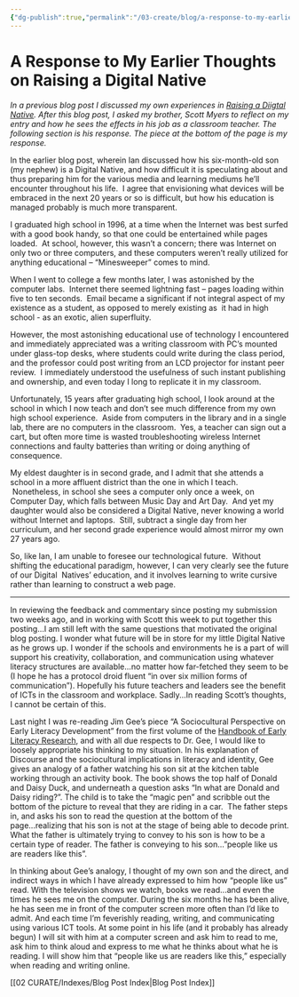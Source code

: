 ```yaml
---
{"dg-publish":true,"permalink":"/03-create/blog/a-response-to-my-earlier-thoughts-on-raising-a-digital-native/","title":"A Response to My Earlier Thoughts on Raising a Digital Native","tags":["identity","technology","blog-post"]}
---
```


# A Response to My Earlier Thoughts on Raising a Digital Native

_In a previous blog post I discussed my own experiences in [Raising a Diigtal Native](http://wiobyrne.com/raising-a-digital-native/). After this blog post, I asked my brother, Scott Myers to reflect on my entry and how he sees the effects in his job as a classroom teacher. The following section is his response. The piece at the bottom of the page is my response._

In the earlier blog post, wherein Ian discussed how his six-month-old son (my nephew) is a Digital Native, and how difficult it is speculating about and thus preparing him for the various media and learning mediums he’ll encounter throughout his life.  I agree that envisioning what devices will be embraced in the next 20 years or so is difficult, but how his education is managed probably is much more transparent.

I graduated high school in 1996, at a time when the Internet was best surfed with a good book handy, so that one could be entertained while pages loaded.  At school, however, this wasn’t a concern; there was Internet on only two or three computers, and these computers weren’t really utilized for anything educational – “Minesweeper” comes to mind.

When I went to college a few months later, I was astonished by the computer labs.  Internet there seemed lightning fast – pages loading within five to ten seconds.  Email became a significant if not integral aspect of my existence as a student, as opposed to merely existing as  it had in high school - as an exotic, alien superfluity.

However, the most astonishing educational use of technology I encountered and immediately appreciated was a writing classroom with PC’s mounted under glass-top desks, where students could write during the class period, and the professor could post writing from an LCD projector for instant peer review.  I immediately understood the usefulness of such instant publishing and ownership, and even today I long to replicate it in my classroom.

Unfortunately, 15 years after graduating high school, I look around at the school in which I now teach and don’t see much difference from my own high school experience.  Aside from computers in the library and in a single lab, there are no computers in the classroom.  Yes, a teacher can sign out a cart, but often more time is wasted troubleshooting wireless Internet connections and faulty batteries than writing or doing anything of consequence.

My eldest daughter is in second grade, and I admit that she attends a school in a more affluent district than the one in which I teach.  Nonetheless, in school she sees a computer only once a week, on Computer Day, which falls between Music Day and Art Day.  And yet my daughter would also be considered a Digital Native, never knowing a world without Internet and laptops.  Still, subtract a single day from her curriculum, and her second grade experience would almost mirror my own 27 years ago.

So, like Ian, I am unable to foresee our technological future.  Without shifting the educational paradigm, however, I can very clearly see the future of our Digital  Natives’ education, and it involves learning to write cursive rather than learning to construct a web page.

* * *

In reviewing the feedback and commentary since posting my submission two weeks ago, and in working with Scott this week to put together this posting...I am still left with the same questions that motivated the original blog posting. I wonder what future will be in store for my little Digital Native as he grows up. I wonder if the schools and environments he is a part of will support his creativity, collaboration, and communication using whatever literacy structures are available...no matter how far-fetched they seem to be (I hope he has a protocol droid fluent “in over six million forms of communication”). Hopefully his future teachers and leaders see the benefit of ICTs in the classroom and workplace. Sadly...In reading Scott’s thoughts, I cannot be certain of this.

Last night I was re-reading Jim Gee’s piece “A Sociocultural Perspective on Early Literacy Development” from the first volume of the [Handbook of Early Literacy Research](http://books.google.com/books?id=afiqtIdRQGwC&pg=PA6&lpg=PA6&dq=james+gee+early+literacy&source=bl&ots=5wT3UGYHVF&sig=qJuelMN7LBFIr5p7UVpXpO5zNmw&hl=en&ei=cqktTdKgC8P6lwfRw_HyCg&sa=X&oi=book_result&ct=result&resnum=2&ved=0CCcQ6AEwAQ#v=onepage&q=james%20gee%20early%20literacy&f=false), and with all due respects to Dr. Gee, I would like to loosely appropriate his thinking to my situation. In his explanation of Discourse and the sociocultural implications in literacy and identity, Gee gives an analogy of a father watching his son sit at the kitchen table working through an activity book. The book shows the top half of Donald and Daisy Duck, and underneath a question asks “In what are Donald and Daisy riding?”. The child is to take the “magic pen” and scribble out the bottom of the picture to reveal that they are riding in a car.  The father steps in, and asks his son to read the question at the bottom of the page...realizing that his son is not at the stage of being able to decode print. What the father is ultimately trying to convey to his son is how to be a certain type of reader. The father is conveying to his son...”people like us are readers like this”.

In thinking about Gee’s analogy, I thought of my own son and the direct, and indirect ways in which I have already expressed to him how “people like us” read. With the television shows we watch, books we read...and even the times he sees me on the computer. During the six months he has been alive, he has seen me in front of the computer screen more often than I’d like to admit. And each time I’m feverishly reading, writing, and communicating using various ICT tools. At some point in his life (and it probably has already begun) I will sit with him at a computer screen and ask him to read to me, ask him to think aloud and express to me what he thinks about what he is reading. I will show him that “people like us are readers like this,” especially when reading and writing online.

[[02 CURATE/Indexes/Blog Post Index\|Blog Post Index]]
